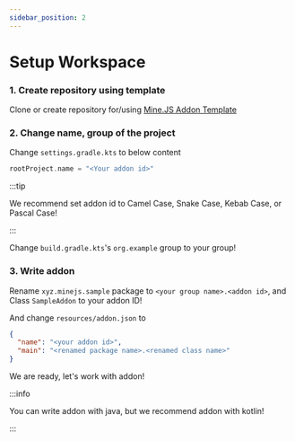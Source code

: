 ```yaml
---
sidebar_position: 2
---
```


# Setup Workspace

### 1. Create repository using template

Clone or create repository for/using [Mine.JS Addon Template](https://github.com/mine-js/addon-template)

### 2. Change name, group of the project

Change `settings.gradle.kts` to below content

```kotlin
rootProject.name = "<Your addon id>"
```

:::tip

We recommend set addon id to Camel Case, Snake Case, Kebab Case, or Pascal Case!

:::

Change `build.gradle.kts`'s `org.example` group to your group!

### 3. Write addon

Rename `xyz.minejs.sample` package to `<your group name>.<addon id>`, and Class `SampleAddon` to your addon ID!

And change `resources/addon.json` to

```json
{
  "name": "<your addon id>",
  "main": "<renamed package name>.<renamed class name>"
}
```

We are ready, let's work with addon!

:::info

You can write addon with java, but we recommend addon with kotlin!

:::